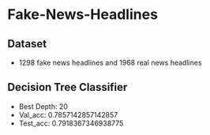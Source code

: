 # Fake-News-Headlines

## Dataset
- 1298 fake news headlines and 1968 real news headlines

## Decision Tree Classifier
- Best Depth: 20
- Val_acc: 0.7857142857142857
- Test_acc: 0.7918367346938775
